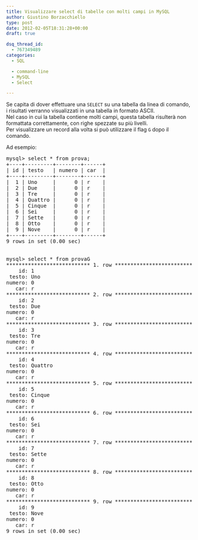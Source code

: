 ```yaml
---
title: Visualizzare select di tabelle con molti campi in MySQL
author: Giustino Borzacchiello
type: post
date: 2012-02-05T18:31:28+00:00
draft: true

dsq_thread_id:
  - 767349489
categories:
  - SQL

  - command-line
  - MySQL
  - Select

---
```

Se capita di dover effettuare una `SELECT` su una tabella da linea di comando, i risultati verranno visualizzati in una tabella in formato ASCII.  
Nel caso in cui la tabella contiene molti campi, questa tabella risulterà non formattata correttamente, con righe spezzate su più livelli.  
Per visualizzare un record alla volta si può utilizzare il flag `G` dopo il comando.

Ad esempio:

<pre class="prettyprint">mysql> select * from prova;
+----+---------+--------+------+
| id | testo   | numero | car  |
+----+---------+--------+------+
|  1 | Uno     |      0 | r    |
|  2 | Due     |      0 | r    |
|  3 | Tre     |      0 | r    |
|  4 | Quattro |      0 | r    |
|  5 | Cinque  |      0 | r    |
|  6 | Sei     |      0 | r    |
|  7 | Sette   |      0 | r    |
|  8 | Otto    |      0 | r    |
|  9 | Nove    |      0 | r    |
+----+---------+--------+------+
9 rows in set (0.00 sec)


mysql> select * from provaG
*************************** 1. row ***************************
    id: 1
 testo: Uno
numero: 0
   car: r
*************************** 2. row ***************************
    id: 2
 testo: Due
numero: 0
   car: r
*************************** 3. row ***************************
    id: 3
 testo: Tre
numero: 0
   car: r
*************************** 4. row ***************************
    id: 4
 testo: Quattro
numero: 0
   car: r
*************************** 5. row ***************************
    id: 5
 testo: Cinque
numero: 0
   car: r
*************************** 6. row ***************************
    id: 6
 testo: Sei
numero: 0
   car: r
*************************** 7. row ***************************
    id: 7
 testo: Sette
numero: 0
   car: r
*************************** 8. row ***************************
    id: 8
 testo: Otto
numero: 0
   car: r
*************************** 9. row ***************************
    id: 9
 testo: Nove
numero: 0
   car: r
9 rows in set (0.00 sec)

</pre>